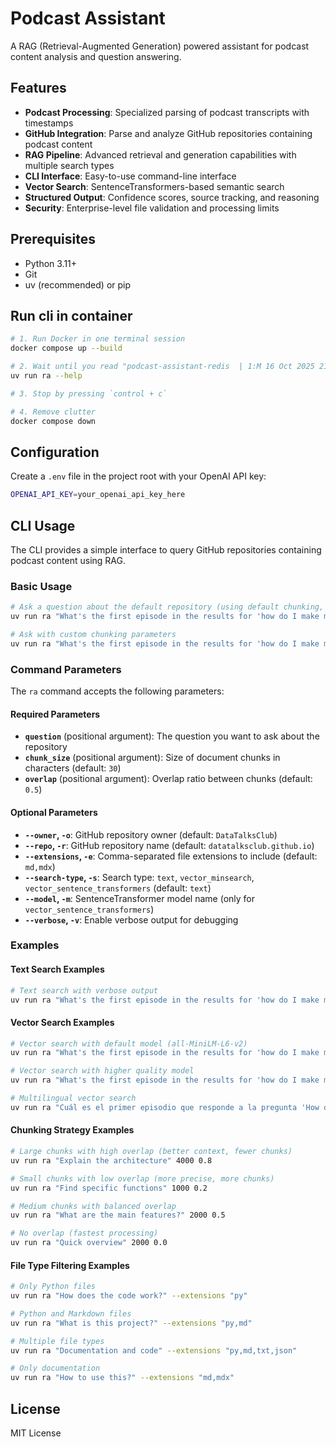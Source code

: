 # Podcast Assistant

A RAG (Retrieval-Augmented Generation) powered assistant for podcast content analysis and question answering.

## Features

- **Podcast Processing**: Specialized parsing of podcast transcripts with timestamps
- **GitHub Integration**: Parse and analyze GitHub repositories containing podcast content
- **RAG Pipeline**: Advanced retrieval and generation capabilities with multiple search types
- **CLI Interface**: Easy-to-use command-line interface
- **Vector Search**: SentenceTransformers-based semantic search
- **Structured Output**: Confidence scores, source tracking, and reasoning
- **Security**: Enterprise-level file validation and processing limits

## Prerequisites

- Python 3.11+
- Git
- uv (recommended) or pip

## Run cli in container

```bash
# 1. Run Docker in one terminal session
docker compose up --build

# 2. Wait until you read "podcast-assistant-redis  | 1:M 16 Oct 2025 21:03:27.285 * Ready to accept connections tcp", then run cli in a separate terminal (see below for more run commands)
uv run ra --help

# 3. Stop by pressing `control + c`

# 4. Remove clutter
docker compose down
```

## Configuration

Create a `.env` file in the project root with your OpenAI API key:

```bash
OPENAI_API_KEY=your_openai_api_key_here
```

## CLI Usage

The CLI provides a simple interface to query GitHub repositories containing podcast content using RAG.

### Basic Usage

```bash
# Ask a question about the default repository (using default chunking, fast and lightweight)
uv run ra "What's the first episode in the results for 'how do I make money with AI?'"

# Ask with custom chunking parameters
uv run ra "What's the first episode in the results for 'how do I make money with AI?'" 1500 0.75
```

### Command Parameters

The `ra` command accepts the following parameters:

#### Required Parameters
- **`question`** (positional argument): The question you want to ask about the repository
- **`chunk_size`** (positional argument): Size of document chunks in characters (default: `30`)
- **`overlap`** (positional argument): Overlap ratio between chunks (default: `0.5`)

#### Optional Parameters

- **`--owner`, `-o`**: GitHub repository owner (default: `DataTalksClub`)
- **`--repo`, `-r`**: GitHub repository name (default: `datatalksclub.github.io`)
- **`--extensions`, `-e`**: Comma-separated file extensions to include (default: `md,mdx`)
- **`--search-type`, `-s`**: Search type: `text`, `vector_minsearch`, `vector_sentence_transformers` (default: `text`)
- **`--model`, `-m`**: SentenceTransformer model name (only for `vector_sentence_transformers`)
- **`--verbose`, `-v`**: Enable verbose output for debugging

### Examples

#### Text Search Examples
```bash
# Text search with verbose output
uv run ra "What's the first episode in the results for 'how do I make money with AI?'" --verbose
```

#### Vector Search Examples
```bash
# Vector search with default model (all-MiniLM-L6-v2)
uv run ra "What's the first episode in the results for 'how do I make money with AI?'" --search-type vector_sentence_transformers

# Vector search with higher quality model
uv run ra "What's the first episode in the results for 'how do I make money with AI?'" --search-type vector_sentence_transformers --model all-mpnet-base-v2

# Multilingual vector search
uv run ra "Cuál es el primer episodio que responde a la pregunta 'How do I make money with AI?'" 2000 0.5 --search-type vector_sentence_transformers --model paraphrase-multilingual-MiniLM-L12-v2
```

#### Chunking Strategy Examples
```bash
# Large chunks with high overlap (better context, fewer chunks)
uv run ra "Explain the architecture" 4000 0.8

# Small chunks with low overlap (more precise, more chunks)
uv run ra "Find specific functions" 1000 0.2

# Medium chunks with balanced overlap
uv run ra "What are the main features?" 2000 0.5

# No overlap (fastest processing)
uv run ra "Quick overview" 2000 0.0
```

#### File Type Filtering Examples
```bash
# Only Python files
uv run ra "How does the code work?" --extensions "py"

# Python and Markdown files
uv run ra "What is this project?" --extensions "py,md"

# Multiple file types
uv run ra "Documentation and code" --extensions "py,md,txt,json"

# Only documentation
uv run ra "How to use this?" --extensions "md,mdx"
```

## License

MIT License
